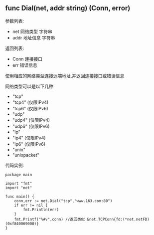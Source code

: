## func Dial(net, addr string) (Conn, error)

参数列表:

- net 网络类型 字符串
- addr 地址信息 字符串

返回列表:

- Conn 连接接口
- err 错误信息

使用相应的网络类型连接远端地址,并返回连接接口或错误信息

网络类型可以是以下几种

- "tcp"
- "tcp4" (仅限IPv4)
- "tcp6" (仅限IPv6)
- "udp"
- "udp4" (仅限IPv4)
- "udp6" (仅限IPv6)
- "ip"
- "ip4" (仅限IPv4)
- "ip6" (仅限IPv6)
- "unix"
- "unixpacket"

代码实例:

	package main
	
	import "fmt"
	import "net"
	
	func main() {
		conn,err := net.Dial("tcp","www.163.com:80")
		if err != nil {
			fmt.Println(err)
		}
		fmt.Printf("%#v",conn) //返回类似 &net.TCPConn{fd:(*net.netFD)(0xf840069000)}
	}